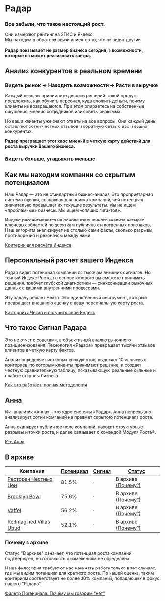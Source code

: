 # Радар

### Все забыли, что такое настоящий рост.

Они измеряют рейтинг на 2ГИС и Яндекс. <br>
Мы находим в обратной связи клиентов то, что не видят другие. <br><br>
**Радар показывает не размер бизнеса сегодня, а возможности, которые он может реализовать завтра.**

## Анализ конкурентов в реальном времени

### Видеть рынок → Находить возможности → Расти в выручке

Каждый день вы принимаете десятки решений: какой продукт предложить, как обучить персонал, куда вложить деньги, почему клиенты не возвращаются. При этом опираетесь на собственные ощущения, мнения сотрудников или советы знакомых. 

Но ваши клиенты уже знают ответы на все вопросы. Они каждый день оставляют сотни честных отзывов и обратную связь о вас и ваших конкурентах. 

**Радар превращает этот хаос мнений в четкую карту действий для роста выручки Вашего бизнеса.**

### Видеть больше, угадывать меньше

<RadarHowItWorks />

## Как мы находим компании со скрытым потенциалом
Наш Радар — это не стандартный бизнес-анализ. Это проприетарная система оценки, созданная для поиска компаний, чей потенциал значительно превышает их текущие результаты. Мы не ищем «проблемные» бизнесы. Мы ищем «спящих гигантов».

Индекс рассчитывается на основе взвешенного анализа четырех ключевых областей по десяткам публичных и косвенных признаков. Наш алгоритм анализирует не столько сами факты, сколько разрывы, противоречия и резонансы между ними.

[Критерии для расчёта Индекса](/radar/scale_index)

## Персональный расчет вашего Индекса

Радар видит потенциал компании по тысячам внешних сигналов. Но точный Индекс Роста, на основе которого вы сможете принимать решения, требует глубокой диагностики — синхронизации рыночных данных с вашими внутренними процессами.

Эту задачу решает Чекап. Это единственный инструмент, который превращает внешнюю оценку в вашу персональную карту роста.

[Как пройти Чекап и получить свой Индекс](/checkup/overview)

## Что такое Сигнал Радара
Это не отчет с советами, а объективный анализ рыночного позиционирования. Технология «Радара» превращает тысячи отзывов клиентов в четкую карту фактов.

Анализ определяет истинных конкурентов, выделяет 10 ключевых критериев, по которым клиенты принимают решение, и создает честную сравнительную таблицу, показывающую реальные сильные и слабые стороны бизнеса.

[Как это работает: полная методология](/radar/signal/how-it-works)

## Анна

ИИ-аналитик «Анна» – это ядро системы «Радар». Анна непрерывно анализирует сотни компаний на предмет скрытого потенциала роста. 

Анна сканирует публичное поле компаний, находит структурные разрывы и точки роста, и далее связывает с командой Модуля Роста®.

[Кто Анна](/radar/who-is-anna)


## В архиве

<table class="radar-table-html">
  <thead>
    <tr>
      <th>Компания</th>
      <th><a href="/radar/overview.html#как-мы-находим-компании-со-скрытым-потенциалом">Потенциал</a></th>
      <th><a href="/radar/overview.html#что-такое-«сигнал-радара»">Сигнал</a></th>
      <th><a href="/radar/overview.html#почему-в-архиве">Статус</a></th>
    </tr>
  </thead>
  <tbody>
    <tr>
      <td><a href="https://rchc.ru/" target="_blank" rel="noopener noreferrer">Ресторан Честных Цен</a></td>
      <td>81,5%</td>
      <td><span class="signal-passive-symbol">·</span></td>
      <td>В архиве <a href="/radar/overview.html#почему-в-архиве">(Почему?)</a></td>
    </tr>
    <tr>
      <td><a href="https://brooklynbowl.ru/" target="_blank" rel="noopener noreferrer">Brooklyn Bowl</a></td>
      <td>75,6%</td>
      <td><span class="signal-passive-symbol">·</span></td>
      <td>В архиве <a href="/radar/overview.html#почему-в-архиве">(Почему?)</a></td>
    </tr>
    <tr>
      <td><a href="https://vaffel.ru/" target="_blank" rel="noopener noreferrer">Vaffel</a></td>
      <td>56,2%</td>
      <td><span class="signal-passive-symbol">·</span></td>
      <td>В архиве <a href="/radar/overview.html#почему-в-архиве">(Почему?)</a></td>
    </tr>
    <tr>
      <td><a href="https://reimaginedvillas.com/" target="_blank" rel="noopener noreferrer">Re:Imagined Villas Ubud</a></td>
      <td>52,1%</td>
      <td><span class="signal-passive-symbol">·</span></td>
      <td>В архиве <a href="/radar/overview.html#почему-в-архиве">(Почему?)</a></td>
    </tr>
  </tbody>
</table>

### Почему в архиве

Статус "В архиве" означает, что потенциал роста компании подтвержден, но готовность к изменениям не определена.

Наша философия требует от нас начинать работу только в тех случаях, где мы видим потенциал для кратного роста. По нашей оценке, таким критериям соответствует не более 30% компаний, попадающих в фокус нашего “Радара”.

[Фильтр Потенциала: Почему мы говорим “нет”](/radar/filter)
